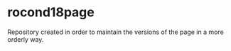 # rocond18page
Repository created in order to  maintain the versions of the page in a more orderly way. 
